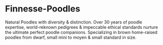 # Finnesse-Poodles
Natural Poodles with diversity &amp; distinction. Over 30 years of poodle expertise, world-reknown pedigrees & impeccable ethical standards nurture the ultimate perfect poodle companions. Specializing in brown home-raised poodles from dwarf, small mini to moyen & small standard in size. 
